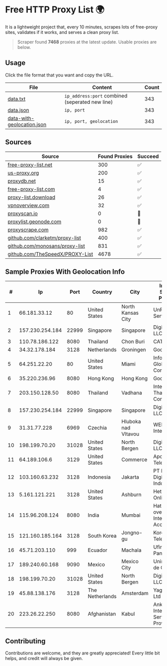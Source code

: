 
# Free HTTP Proxy List 🌍

It is a lightweight project that, every 10 minutes, scrapes lots of free-proxy sites, validates if it works, and serves a clean proxy list.


> Scraper found **7468** proxies at the latest update. Usable proxies are below.

## Usage

Click the file format that you want and copy the URL.


|File|Content|Count|
|----|-------|-----|
|[data.txt](https://raw.githubusercontent.com/themiralay/Proxy-List-World/master/data.txt)|`ip_address:port` combined (seperated new line)|343|
|[data.json](https://raw.githubusercontent.com/themiralay/Proxy-List-World/master/data.json)|`ip, port`|343|
|[data-with-geolocation.json](https://raw.githubusercontent.com/themiralay/Proxy-List-World/master/data-with-geolocation.json)|`ip, port, geolocation`|343|

## Sources

|Source|Found Proxies|Succeed|
|------|-------------|-------|
|[free-proxy-list.net](https://free-proxy-list.net)|300|✅|
|[us-proxy.org](https://www.us-proxy.org)|200|✅|
|[proxydb.net](http://proxydb.net)|15|✅|
|[free-proxy-list.com](https://free-proxy-list.com/?page=&port=&type%5B%5D=http&type%5B%5D=https&up_time=0&search=Search)|4|✅|
|[proxy-list.download](https://www.proxy-list.download/HTTP)|26|✅|
|[vpnoverview.com](https://vpnoverview.com/privacy/anonymous-browsing/free-proxy-servers)|32|✅|
|[proxyscan.io](https://www.proxyscan.io)|0|🚫|
|[proxylist.geonode.com](https://proxylist.geonode.com/api/proxy-list?limit=300&page=1&sort_by=lastChecked&sort_type=desc&protocols=http,https)|0|🚫|
|[proxyscrape.com](https://api.proxyscrape.com/v2/?request=displayproxies&protocol=http&timeout=10000&country=all&ssl=all&anonymity=all)|982|✅|
|[github.com/clarketm/proxy-list](https://raw.githubusercontent.com/clarketm/proxy-list/master/proxy-list-raw.txt)|400|✅|
|[github.com/monosans/proxy-list](https://raw.githubusercontent.com/monosans/proxy-list/main/proxies/http.txt)|831|✅|
|[github.com/TheSpeedX/PROXY-List](https://raw.githubusercontent.com/TheSpeedX/PROXY-List/master/http.txt)|4678|✅|


## Sample Proxies With Geolocation Info

|#|Ip|Port|Country|City|Internet Service Provider|
|-|--|----|-------|----|-------------------------|
|1|66.181.33.12|80|United States|North Kansas City|UnReal Servers, LLC|
|2|157.230.254.184|22999|Singapore|Singapore|DigitalOcean, LLC|
|3|110.78.186.122|8080|Thailand|Chon Buri|CAT-BB|
|4|34.32.178.184|3128|Netherlands|Groningen|Google LLC|
|5|64.251.22.20|80|United States|Miami|Infolink Global Corporation|
|6|35.220.236.96|8080|Hong Kong|Hong Kong|Google LLC|
|7|203.150.128.50|8080|Thailand|Vadhana|Internet Thailand Company Ltd|
|8|157.230.254.184|22999|Singapore|Singapore|DigitalOcean, LLC|
|9|31.31.77.228|6969|Czechia|Hluboka nad Vltavou|WEDOS Internet|
|10|198.199.70.20|31028|United States|North Bergen|DigitalOcean, LLC|
|11|64.189.106.6|3129|United States|Commerce|Apogee Telecom Inc.|
|12|103.160.63.232|3128|Indonesia|Jakarta|PT Herza Digital Indonesia|
|13|5.161.121.221|3128|United States|Ashburn|Hetzner Online GmbH|
|14|115.96.208.124|8080|India|Mumbai|Hathway IP over Cable Internet Access|
|15|121.160.185.164|3128|South Korea|Jongno-gu|Korea Telecom|
|16|45.71.203.110|999|Ecuador|Machala|Ufinet Panama S.A.|
|17|189.240.60.168|9090|Mexico|Mexico City|Uninet S.A. de C.V.|
|18|198.199.70.20|31028|United States|North Bergen|DigitalOcean, LLC|
|19|45.88.138.176|3128|The Netherlands|Amsterdam|Yaglom Labs Ltd|
|20|223.26.22.250|8080|Afghanistan|Kabul|Ankabut Internet Service Provider|



## Contributing

Contributions are welcome, and they are greatly appreciated! Every
little bit helps, and credit will always be given.

